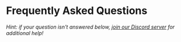 # Frequently Asked Questions

*Hint: if your question isn't answered below, [join our Discord server](https://discord.gg/4EzY2hmrTF) for additional help!*
